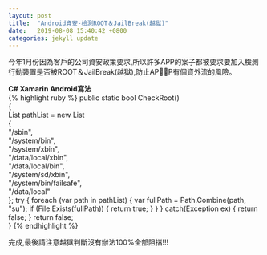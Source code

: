 ```yaml
---
layout: post
title:  "Android資安-檢測ROOT＆JailBreak(越獄)"
date:   2019-08-08 15:40:42 +0800
categories: jekyll update
---
```

今年1月份因為客戶的公司資安政策要求,所以許多APP的案子都被要求要加入檢測行動裝置是否被ROOT＆JailBreak(越獄),防止APP有個資外流的風險。  

**C# Xamarin Android寫法**  
{% highlight ruby %}
public static bool CheckRoot()  
{  
    List<string> pathList = new List<string>  
    {  
      "/sbin",  
      "/system/bin",  
      "/system/xbin",  
      "/data/local/xbin",  
      "/data/local/bin",  
      "/system/sd/xbin",  
      "/system/bin/failsafe",  
      "/data/local"  
    };
    try 
    {
        foreach (var path in pathList)
        {
            var fullPath = Path.Combine(path, "su");
            if (File.Exists(fullPath))
            {
                return true;
            }
        }
    }
    catch(Exception ex)
    {
        return false;
    }
    return false;          
}
{% endhighlight %}  

完成,最後請注意越獄判斷沒有辦法100%全部阻擋!!!

[jekyll-docs]: https://jekyllrb.com/docs/home
[jekyll-gh]:   https://github.com/jekyll/jekyll
[jekyll-talk]: https://talk.jekyllrb.com/

